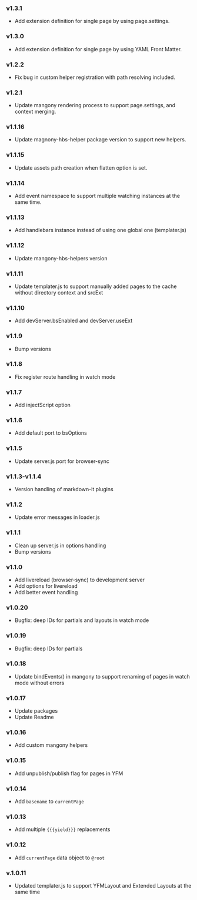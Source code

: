 ### v1.3.1
- Add extension definition for single page by using page.settings.

### v1.3.0
- Add extension definition for single page by using YAML Front Matter.

### v1.2.2
- Fix bug in custom helper registration with path resolving included.

### v1.2.1
- Update mangony rendering process to support page.settings, and context merging.

### v1.1.16
- Update magnony-hbs-helper package version to support new helpers.

### v1.1.15
- Update assets path creation when flatten option is set.

### v1.1.14
- Add event namespace to support multiple watching instances at the same time.

### v1.1.13
- Add handlebars instance instead of using one global one (templater.js)

### v1.1.12
- Update mangony-hbs-helpers version

### v1.1.11
- Update templater.js to support manually added pages  to the cache without directory context and srcExt

### v1.1.10
- Add devServer.bsEnabled and devServer.useExt

### v1.1.9
- Bump versions

### v1.1.8
- Fix register route handling in watch mode

### v1.1.7
- Add injectScript option

### v1.1.6
- Add default port to bsOptions

### v1.1.5
- Update server.js port for browser-sync

### v1.1.3-v1.1.4
- Version handling of markdown-it plugins

### v1.1.2
- Update error messages in loader.js

### v1.1.1
- Clean up server.js in options handling
- Bump versions

### v1.1.0
- Add livereload (browser-sync) to development server
- Add options for livereload
- Add better event handling 

### v1.0.20
- Bugfix: deep IDs for partials and layouts in watch mode

### v1.0.19
- Bugfix: deep IDs for partials

### v1.0.18
- Update bindEvents() in mangony to support renaming of pages in watch mode without errors 

### v1.0.17
- Update packages
- Update Readme

### v1.0.16
- Add custom mangony helpers

### v1.0.15
- Add unpublish/publish flag for pages in YFM

### v1.0.14
- Add `basename` to `currentPage`

### v1.0.13
- Add multiple `{{{yield}}}` replacements

### v1.0.12
- Add `currentPage` data object to `@root`

### v.1.0.11
- Updated templater.js to support YFMLayout and Extended Layouts at the same time
